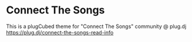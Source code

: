 Connect The Songs
=================

This is a plugCubed theme for "Connect The Songs" community @ plug.dj https://plug.dj/connect-the-songs-read-info
